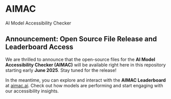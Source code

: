 # AIMAC
AI Model Accessibility Checker

## Announcement: Open Source File Release and Leaderboard Access

We are thrilled to announce that the open-source files for the **AI Model Accessibility Checker (AIMAC)** will be available right here in this repository starting early **June 2025**. Stay tuned for the release!

In the meantime, you can explore and interact with the **AIMAC Leaderboard** at [aimac.ai](https://aimac.ai). Check out how models are performing and start engaging with our accessibility insights.
